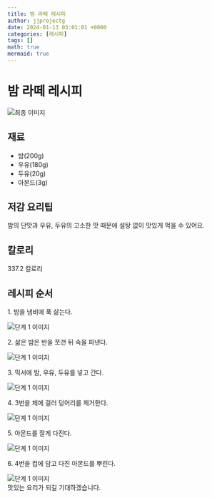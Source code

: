 ```yaml
---
title: 밤 라떼 레시피
author: jjprojectg
date: 2024-01-13 03:01:01 +0000
categories: [레시피]
tags: []
math: true
mermaid: true
---
```

<meta name="og:type" content="website"/>
<meta charset="UTF-8"/>
<div class="header">
  <h1>밤 라떼 레시피</h1>
</div>

<div class="container my-4">
  <div class="row">
    <div class="col-12 col-md-6">
      <div class="recipe-image">
        <img src="http://www.foodsafetykorea.go.kr/uploadimg/cook/10_01127_2.png" class="step-image" alt="최종 이미지"/>
      </div>
    </div>
    <div class="col-12 col-md-6">
      <div class="ingredients">
        <h2>재료</h2>
        <ul class="card">
          <li> 밤(200g) </li>
          <li>  우유(180g) </li>
          <li>  두유(20g) </li>
          <li> 아몬드(3g) </li>
</ul>
      </div>
    </div>
    <div class="col-12 col-md-6">
      <div class="ingredients">
        <h2>저감 요리팁</h2>
        <div class="card"> 
          <p>
            밤의 단맛과 우유, 두유의 고소한 맛 때문에 설탕 없이 맛있게 먹을 수 있어요.
          </p>
        </div>
      </div>
      <div class="ingredients">
        <h2>칼로리</h2>
        <div class="card"> 
          <p>
            337.2 칼로리
          </p>
        </div>
      </div>
    </div>
  </div>

  <h2 class="my-4">레시피 순서</h2>
  <div class="card recipe-card">
    <div class="card-body recipe-step">
      <p class="card-text step-description">1. 밤을 냄비에 푹 삶는다.</p>
      <img src="http://www.foodsafetykorea.go.kr/uploadimg/cook/20_01127_1.JPG" alt="단계 1 이미지" class="step-image"/>
    </div>
  </div>
  <div class="card recipe-card">
    <div class="card-body recipe-step">
      <p class="card-text step-description">2. 삶은 밤은 반을 쪼갠 뒤 속을 파낸다.</p>
      <img src="http://www.foodsafetykorea.go.kr/uploadimg/cook/20_01127_2.JPG" alt="단계 1 이미지" class="step-image"/>
    </div>
  </div>
  <div class="card recipe-card">
    <div class="card-body recipe-step">
      <p class="card-text step-description">3. 믹서에 밤, 우유, 두유를 넣고 간다.</p>
      <img src="http://www.foodsafetykorea.go.kr/uploadimg/cook/20_01127_3.JPG" alt="단계 1 이미지" class="step-image"/>
    </div>
  </div>
  <div class="card recipe-card">
    <div class="card-body recipe-step">
      <p class="card-text step-description">4. 3번을 체에 걸러 덩어리를 제거한다.</p>
      <img src="http://www.foodsafetykorea.go.kr/uploadimg/cook/20_01127_4.JPG" alt="단계 1 이미지" class="step-image"/>
    </div>
  </div>
  <div class="card recipe-card">
    <div class="card-body recipe-step">
      <p class="card-text step-description">5. 아몬드를 잘게 다진다.</p>
      <img src="http://www.foodsafetykorea.go.kr/uploadimg/cook/20_01127_5.JPG" alt="단계 1 이미지" class="step-image"/>
    </div>
  </div>
  <div class="card recipe-card">
    <div class="card-body recipe-step">
      <p class="card-text step-description">6. 4번을 컵에 담고 다진 아몬드를 뿌린다.</p>
      <img src="http://www.foodsafetykorea.go.kr/uploadimg/cook/20_01127_6.JPG" alt="단계 1 이미지" class="step-image"/>
    </div>
  </div>

</div>
맛있는 요리가 되길 기대하겠습니다.
